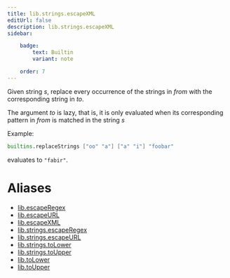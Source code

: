 ```yaml
---
title: lib.strings.escapeXML
editUrl: false
description: lib.strings.escapeXML
sidebar:

    badge:
        text: Builtin
        variant: note

    order: 7
---
```


Given string *s*, replace every occurrence of the strings in *from*
with the corresponding string in *to*.

The argument *to* is lazy, that is, it is only evaluated when its corresponding pattern in *from* is matched in the string *s*

Example:

```nix
builtins.replaceStrings ["oo" "a"] ["a" "i"] "foobar"
```

evaluates to `"fabir"`.


# Aliases

- [lib.escapeRegex](/nix-doc-comments/reference/lib/lib-escaperegex)
- [lib.escapeURL](/nix-doc-comments/reference/lib/lib-escapeurl)
- [lib.escapeXML](/nix-doc-comments/reference/lib/lib-escapexml)
- [lib.strings.escapeRegex](/nix-doc-comments/reference/lib/strings/lib-strings-escaperegex)
- [lib.strings.escapeURL](/nix-doc-comments/reference/lib/strings/lib-strings-escapeurl)
- [lib.strings.toLower](/nix-doc-comments/reference/lib/strings/lib-strings-tolower)
- [lib.strings.toUpper](/nix-doc-comments/reference/lib/strings/lib-strings-toupper)
- [lib.toLower](/nix-doc-comments/reference/lib/lib-tolower)
- [lib.toUpper](/nix-doc-comments/reference/lib/lib-toupper)


